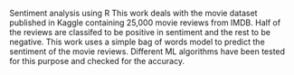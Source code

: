  Sentiment analysis using R
 This work deals with the movie dataset published in Kaggle containing 25,000 movie reviews from IMDB. Half of the reviews are classifed to be positive in sentiment and the rest to be negative. This work uses a simple bag of words model to predict the sentiment of the movie reviews. Different ML algorithms have been tested for this purpose and checked for the accuracy.
